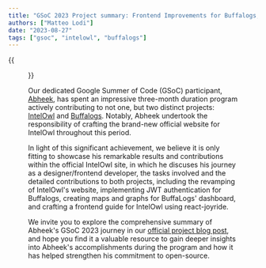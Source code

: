 ```yaml
---
title: "GSoC 2023 Project summary: Frontend Improvements for Buffalogs, IntelOwl"
authors: ["Matteo Lodi"]
date: "2023-08-27"
tags: ["gsoc", "intelowl", "buffalogs"]
---
```

{{<figure src="images/banner.png" alt="Banner" width="50%">}}

Our dedicated Google Summer of Code (GSoC) participant, [Abheek](https://twitter.com/abheekblahblah), has spent an impressive three-month duration program actively contributing to not one, but two distinct projects: [IntelOwl](https://intelowlproject.github.io/) and [Buffalogs](https://github.com/certego/BuffaLogs). Notably, Abheek undertook the responsibility of crafting the brand-new official website for IntelOwl throughout this period.

In light of this significant achievement, we believe it is only fitting to showcase his remarkable results and contributions within the official IntelOwl site, in which he discuses his journey as a designer/frontend developer, the tasks involved and the detailed contributions to both projects, including the revamping of IntelOwl's website, implementing JWT authentication for Buffalogs, creating maps and graphs for BuffaLogs' dashboard, and crafting a frontend guide for IntelOwl using react-joyride.

We invite you to explore the comprehensive summary of Abheek's GSoC 2023 journey in our [official project blog post](https://intelowlproject.github.io/blogs/gsoc23_project_summary), and hope you find it a valuable resource to gain deeper insights into Abheek's accomplishments during the program and how it has helped strengthen his commitment to open-source.
